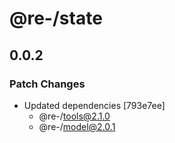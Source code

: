 # @re-/state

## 0.0.2

### Patch Changes

-   Updated dependencies [793e7ee]
    -   @re-/tools@2.1.0
    -   @re-/model@2.0.1
